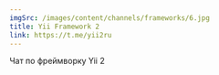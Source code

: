 ```yaml
---
imgSrc: /images/content/channels/frameworks/6.jpg
title: Yii Framework 2
link: https://t.me/yii2ru
---
```


Чат по фреймворку Yii 2
